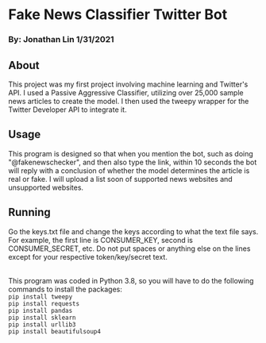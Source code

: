 # Fake News Classifier Twitter Bot
### By: Jonathan Lin 1/31/2021

## About
This project was my first project involving machine learning and Twitter's API. I used a Passive Aggressive Classifier, utilizing over 25,000 sample news articles to create the model. I then used the tweepy wrapper for the Twitter Developer API to integrate it.

## Usage
This program is designed so that when you mention the bot, such as doing "@fakenewschecker", and then also type the link, within 10 seconds the bot will reply with a conclusion of whether the model determines the article is real or fake. I will upload a list soon of supported news websites and unsupported websites.

## Running
Go the keys.txt file and change the keys according to what the text file says. For example, the first line is CONSUMER_KEY, second is CONSUMER_SECRET, etc. Do not put spaces or anything else on the lines except for your respective token/key/secret text.\
<br/>

This program was coded in Python 3.8, so you will have to do the following commands to install the packages:\
`pip install tweepy`\
`pip install requests`\
`pip install pandas`\
`pip install sklearn`\
`pip install urllib3`\
`pip install beautifulsoup4`
